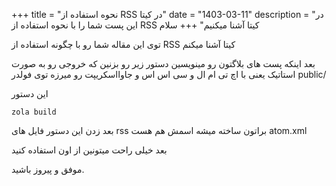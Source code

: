 +++
title = "نحوه استفاده از RSS‌ در کیتا"
date = "1403-03-11"
description = "در این پست شما را با نحوه استفاده از RSS کیتا آشنا میکنیم"
+++
سلام

توی این مقاله شما رو با چگونه استفاده از RSS کیتا آشنا میکنم

بعد اینکه پست های بلاگتون رو مینویسین دستور زیر رو بزنین که خروجی رو به صورت استاتیک یعنی با اچ تی ام ال و سی اس اس و جاوااسکریپت رو میرزه توی فولدر public/

این دستور

```
zola build
```

بعد زدن این دستور فایل های  rss براتون ساخته میشه اسمش هم هست atom.xml

بعد خیلی راحت میتونین از اون استفاده کنید

موفق و پیروز باشید.